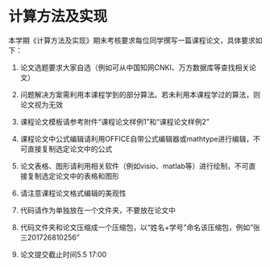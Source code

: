 # 计算方法及实现
本学期《计算方法及实现》期末考核要求每位同学撰写一篇课程论文，具体要求如下：
1. 论文选题要求大家自选（例如可从中国知网CNKI、万方数据库等查找相关论文）

2. 问题解决方案需利用本课程学到的部分算法。若未利用本课程学过的算法，则论文视为无效
3. 课程论文模板请参考附件“课程论文样例1”和“课程论文样例2”
4. 课程论文中公式编辑请利用OFFICE自带公式编辑器或mathtype进行编辑，不可直接复制选定论文中的公式
5. 论文表格、图形请利用相关软件（例如visio、matlab等）进行绘制，不可直接复制选定论文中的表格和图形
6. 请注意课程论文格式编辑的美观性
7. 代码请作为单独放在一个文件夹，不要放在论文中
8. 代码文件夹和论文压缩成一个压缩包，以“姓名+学号”命名该压缩包，例如“张三201726810256”
9. 论文提交截止时间5.5 17:00